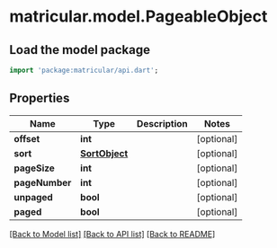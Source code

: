 # matricular.model.PageableObject

## Load the model package
```dart
import 'package:matricular/api.dart';
```

## Properties
Name | Type | Description | Notes
------------ | ------------- | ------------- | -------------
**offset** | **int** |  | [optional] 
**sort** | [**SortObject**](SortObject.md) |  | [optional] 
**pageSize** | **int** |  | [optional] 
**pageNumber** | **int** |  | [optional] 
**unpaged** | **bool** |  | [optional] 
**paged** | **bool** |  | [optional] 

[[Back to Model list]](../README.md#documentation-for-models) [[Back to API list]](../README.md#documentation-for-api-endpoints) [[Back to README]](../README.md)


